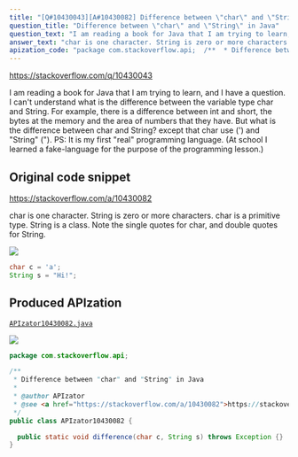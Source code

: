```yaml
---
title: "[Q#10430043][A#10430082] Difference between \"char\" and \"String\" in Java"
question_title: "Difference between \"char\" and \"String\" in Java"
question_text: "I am reading a book for Java that I am trying to learn, and I have a question. I can't understand what is the difference between the variable type char and String. For example, there is a difference between int and short, the bytes at the memory and the area of numbers that they have. But what is the difference between char and String? except that char use (') and \"String\" (\"). PS: It is my first \"real\" programming language. (At school I learned a fake-language for the purpose of the programming lesson.)"
answer_text: "char is one character. String is zero or more characters. char is a primitive type. String is a class. Note the single quotes for char, and double quotes for String."
apization_code: "package com.stackoverflow.api;  /**  * Difference between \"char\" and \"String\" in Java  *  * @author APIzator  * @see <a href=\"https://stackoverflow.com/a/10430082\">https://stackoverflow.com/a/10430082</a>  */ public class APIzator10430082 {    public static void difference(char c, String s) throws Exception {} }"
---
```


https://stackoverflow.com/q/10430043

I am reading a book for Java that I am trying to learn, and I have a question. I can&#x27;t understand what is the difference between the variable type char and String. For example, there is a difference between int and short, the bytes at the memory and the area of numbers that they have.
But what is the difference between char and String? except that char use (&#x27;) and &quot;String&quot; (&quot;).
PS: It is my first &quot;real&quot; programming language. (At school I learned a fake-language for the purpose of the programming lesson.)



## Original code snippet

https://stackoverflow.com/a/10430082

char is one character. String is zero or more characters.
char is a primitive type. String is a class.
Note the single quotes for char, and double quotes for String.

<div class="code-logo"><img src="/stackoverflow.png" /></div>

```java
char c = 'a';
String s = "Hi!";
```

## Produced APIzation

[`APIzator10430082.java`](https://github.com/pasqualesalza/apization-temp-data/raw/master/search/APIzator10430082.java)

<div class="code-logo"><img src="/apizator.png" /></div>

```java
package com.stackoverflow.api;

/**
 * Difference between "char" and "String" in Java
 *
 * @author APIzator
 * @see <a href="https://stackoverflow.com/a/10430082">https://stackoverflow.com/a/10430082</a>
 */
public class APIzator10430082 {

  public static void difference(char c, String s) throws Exception {}
}

```
